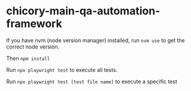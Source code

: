 # chicory-main-qa-automation-framework

If you have nvm (node version manager) installed, run `nvm use` to get the correct node version.

Then `npm install`

Run `npx playwright test` to execute all tests. 
 
Run `npx playwright test [test file name]` to execute a specific test


